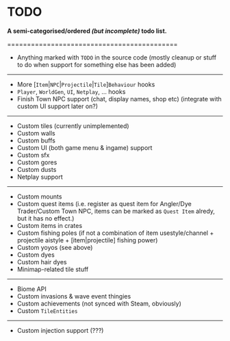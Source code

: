 # TODO
**A semi-categorised/ordered *(but incomplete)* todo list.**

===========================================

* Anything marked with ```TODO``` in the source code (mostly cleanup or stuff to do when support for something else has been added)

-----

* More [`Item`|`NPC`|`Projectile`|`Tile`]`Behaviour` hooks
* `Player`, `WorldGen`, `UI`, `Netplay`, ... hooks
* Finish Town NPC support (chat, display names, shop etc) (integrate with custom UI support later on?)

-----

* Custom tiles (currently unimplemented)
* Custom walls
* Custom buffs
* Custom UI (both game menu & ingame) support
* Custom sfx
* Custom gores
* Custom dusts
* Netplay support

-----

* Custom mounts
* Custom quest items (i.e. register as quest item for Angler/Dye Trader/Custom Town NPC, items can be marked as `Quest Item` alredy, but it has no effect.)
* Custom items in crates
* Custom fishing poles (if not a combination of item usestyle/channel + projectile aistyle + [item|projectile] fishing power)
* Custom yoyos (see above)
* Custom dyes
* Custom hair dyes
* Minimap-related tile stuff

-----

* Biome API
* Custom invasions & wave event thingies
* Custom achievements (not synced with Steam, obviously)
* Custom `TileEntities`

-----

* Custom injection support (???)

